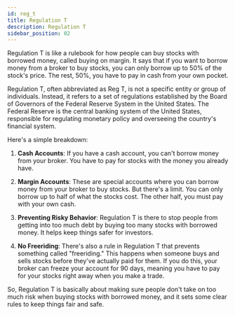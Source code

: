 ```yaml
---
id: reg_t
title: Regulation T
description: Regulation T
sidebar_position: 02
---
```


Regulation T is like a rulebook for how people can buy stocks with borrowed money, called buying on margin. It says that if you want to borrow money from a broker to buy stocks, you can only borrow up to 50% of the stock's price. The rest, 50%, you have to pay in cash from your own pocket.

Regulation T, often abbreviated as Reg T, is not a specific entity or group of individuals. Instead, it refers to a set of regulations established by the Board of Governors of the Federal Reserve System in the United States. The Federal Reserve is the central banking system of the United States, responsible for regulating monetary policy and overseeing the country's financial system.

Here's a simple breakdown:

1. **Cash Accounts**: If you have a cash account, you can't borrow money from your broker. You have to pay for stocks with the money you already have.

2. **Margin Accounts**: These are special accounts where you can borrow money from your broker to buy stocks. But there's a limit. You can only borrow up to half of what the stocks cost. The other half, you must pay with your own cash.

3. **Preventing Risky Behavior**: Regulation T is there to stop people from getting into too much debt by buying too many stocks with borrowed money. It helps keep things safer for investors.

4. **No Freeriding**: There's also a rule in Regulation T that prevents something called "freeriding." This happens when someone buys and sells stocks before they've actually paid for them. If you do this, your broker can freeze your account for 90 days, meaning you have to pay for your stocks right away when you make a trade.

So, Regulation T is basically about making sure people don't take on too much risk when buying stocks with borrowed money, and it sets some clear rules to keep things fair and safe.